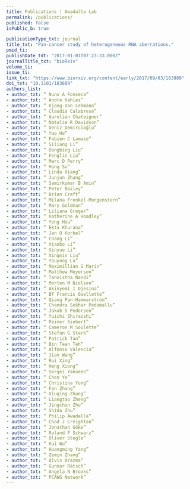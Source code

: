 ```yaml
---
title: Publications | Awadalla Lab
permalink: /publications/
published: false
isPublic_b: true

publicationType_txt: journal
title_txt: "Pan-cancer study of heterogeneous RNA aberrations."
pmid_ti: 
publishDate_tdt: "2017-01-01T07:23:33.000Z"
journalTitle_txt: "bioRxiv"
volume_ti:
issue_ti:
link_txt: "https://www.biorxiv.org/content/early/2017/09/03/183889"
doi_txt: "10.1101/183889"
authors_list:
- author_txt: “ Nuno A Fonseca”
- author_txt: “ Andre Kahles”
- author_txt: “ Kjong-Van Lehmann”
- author_txt: “ Claudia Calabrese”
- author_txt: “ Aurelien Chateigner”
- author_txt: “ Natalie R Davidson”
- author_txt: “ Deniz Demircioğlu”
- author_txt: “ Yao He”
- author_txt: “ Fabien C Lamaze”
- author_txt: “ Siliang Li”
- author_txt: “ Dongbing Liu”
- author_txt: “ Fenglin Liu”
- author_txt: “ Marc D Perry”
- author_txt: “ Hong Su”
- author_txt: “ Linda Xiang”
- author_txt: “ Junjun Zhang”
- author_txt: “ Samirkumar B Amin”
- author_txt: “ Peter Bailey”
- author_txt: “ Brian Craft”
- author_txt: “ Milana Frenkel-Morgenstern”
- author_txt: “ Mary Goldman”
- author_txt: “ Liliana Greger”
- author_txt: “ Katherine A Hoadley”
- author_txt: “ Yong Hou”
- author_txt: “ Ekta Khurana”
- author_txt: “ Jan O Korbel”
- author_txt: “ Chang Li”
- author_txt: “ Xiaobo Li”
- author_txt: “ Xinyue Li”
- author_txt: “ Xingmin Liu”
- author_txt: “ Youyong Lu”
- author_txt: “ Maximillian G Marin”
- author_txt: “ Matthew Meyerson”
- author_txt: “ Tannistha Nandi”
- author_txt: “ Morten M Nielsen”
- author_txt: “ Akinyemi I Ojesina”
- author_txt: “ BF Francis Ouellette”
- author_txt: “ Qiang Pan-Hammarström”
- author_txt: “ Chandra Sekhar Pedamallu”
- author_txt: “ Jakob S Pedersen”
- author_txt: “ Yuichi Shiraishi”
- author_txt: “ Reiner Siebert”
- author_txt: “ Cameron M Soulette”
- author_txt: “ Stefan G Stark”
- author_txt: “ Patrick Tan”
- author_txt: “ Bin Tean Teh”
- author_txt: “ Alfonso Valencia”
- author_txt: “ Jian Wang”
- author_txt: “ Rui Xing”
- author_txt: “ Heng Xiong”
- author_txt: “ Sergei Yakneen”
- author_txt: “ Chen Ye”
- author_txt: “ Christina Yung”
- author_txt: “ Fan Zhang”
- author_txt: “ Xiuqing Zhang”
- author_txt: “ Liangtao Zheng”
- author_txt: “ Jingchun Zhu”
- author_txt: “ Shida Zhu”
- author_txt: “ Philip Awadalla”
- author_txt: “ Chad J Creighton”
- author_txt: “ Jonathan Göke”
- author_txt: “ Roland F Schwarz”
- author_txt: “ Oliver Stegle”
- author_txt: “ Kui Wu”
- author_txt: “ Huangming Yang”
- author_txt: “ Zemin Zhang”
- author_txt: “ Alvis Brazma”
- author_txt: “ Gunnar Rätsch”
- author_txt: “ Angela N Brooks”
- author_txt: “ PCAWG Network”
---
```


